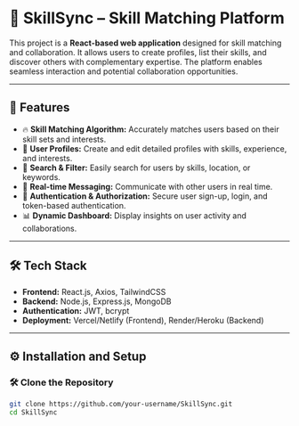 # 🚀 **SkillSync – Skill Matching Platform**

This project is a **React-based web application** designed for skill matching and collaboration. It allows users to create profiles, list their skills, and discover others with complementary expertise. The platform enables seamless interaction and potential collaboration opportunities.

---

## 🌟 **Features**
- 🔥 **Skill Matching Algorithm:** Accurately matches users based on their skill sets and interests.  
- 👥 **User Profiles:** Create and edit detailed profiles with skills, experience, and interests.  
- 🔎 **Search & Filter:** Easily search for users by skills, location, or keywords.  
- 💬 **Real-time Messaging:** Communicate with other users in real time.  
- 🔐 **Authentication & Authorization:** Secure user sign-up, login, and token-based authentication.  
- 📊 **Dynamic Dashboard:** Display insights on user activity and collaborations.  

---

## 🛠️ **Tech Stack**
- **Frontend:** React.js, Axios, TailwindCSS  
- **Backend:** Node.js, Express.js, MongoDB  
- **Authentication:** JWT, bcrypt  
- **Deployment:** Vercel/Netlify (Frontend), Render/Heroku (Backend)  

---

## ⚙️ **Installation and Setup**

### 🛠️ **Clone the Repository**
```bash
git clone https://github.com/your-username/SkillSync.git
cd SkillSync


